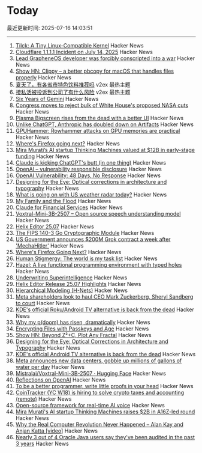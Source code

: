 # Today

最近更新时间: 2025-07-16 14:03:51

--- 
1. [Tilck: A Tiny Linux-Compatible Kernel](https://github.com/vvaltchev/tilck) Hacker News
2. [Cloudflare 1.1.1.1 Incident on July 14, 2025](https://blog.cloudflare.com/cloudflare-1-1-1-1-incident-on-july-14-2025/) Hacker News
3. [Lead GrapheneOS developer was forcibly conscripted into a war](https://grapheneos.social/@GrapheneOS/114825492698412916) Hacker News
4. [Show HN: Clippy – a better pbcopy for macOS that handles files properly](https://github.com/neilberkman/clippy) Hacker News
5. [夏天了，有各省市特色饮料推荐吗](https://www.v2ex.com/t/1145459) v2ex 最热主题
6. [接私活被投诉到公司了有什么风险](https://www.v2ex.com/t/1145451) v2ex 最热主题
7. [Six Years of Gemini](https://geminiprotocol.net/news/2025_06_20.gmi) Hacker News
8. [Congress moves to reject bulk of White House's proposed NASA cuts](https://arstechnica.com/space/2025/07/congress-moves-to-reject-bulk-of-white-houses-proposed-nasa-cuts/) Hacker News
9. [Plasma Bigscreen rises from the dead with a better UI](https://www.neowin.net/news/kdes-android-tv-alternative-plasma-bigscreen-rises-from-the-dead-with-a-better-ui/) Hacker News
10. [Unlike ChatGPT, Anthropic has doubled down on Artifacts](https://ben-mini.com/2025/claude-is-kicking-chatgpts-butt) Hacker News
11. [GPUHammer: Rowhammer attacks on GPU memories are practical](https://gpuhammer.com/) Hacker News
12. [Where's Firefox going next?](https://connect.mozilla.org/t5/discussions/where-s-firefox-going-next-you-tell-us/m-p/100698#M39094) Hacker News
13. [Mira Murati’s AI startup Thinking Machines valued at $12B in early-stage funding](https://www.reuters.com/technology/mira-muratis-ai-startup-thinking-machines-raises-2-billion-a16z-led-round-2025-07-15/) Hacker News
14. [Claude is kicking ChatGPT's butt (in one thing)](https://ben-mini.com/2025/claude-is-kicking-chatgpts-butt) Hacker News
15. [OpenAI – vulnerability responsible disclosure](https://requilence.any.org/open-ai-vulnerability-responsible-disclosure) Hacker News
16. [OpenAI Vulnerability: 48 Days, No Response](https://requilence.any.org/open-ai-vulnerability-responsible-disclosure) Hacker News
17. [Designing for the Eye: Optical corrections in architecture and typography](https://www.nubero.ch/blog/015/) Hacker News
18. [What is going on with US weather radar today?](https://atlas.niu.edu/analysis/radar/midwest/?C=N;O=D) Hacker News
19. [My Family and the Flood](https://www.texasmonthly.com/news-politics/texas-flood-firsthand-account/) Hacker News
20. [Claude for Financial Services](https://www.anthropic.com/news/claude-for-financial-services) Hacker News
21. [Voxtral-Mini-3B-2507 – Open source speech understanding model](https://huggingface.co/mistralai/Voxtral-Mini-3B-2507) Hacker News
22. [Helix Editor 25.07](https://helix-editor.com/news/release-25-07-highlights/) Hacker News
23. [The FIPS 140-3 Go Cryptographic Module](https://go.dev/blog/fips140) Hacker News
24. [US Government announces $200M Grok contract a week after 'MechaHitler'](https://www.theverge.com/news/706855/grok-mechahitler-xai-defense-department-contract) Hacker News
25. [Where's Firefox Going Next?](https://connect.mozilla.org/t5/discussions/where-s-firefox-going-next-you-tell-us/m-p/100698#M39094) Hacker News
26. [Human Stigmergy: The world is my task list](https://aethermug.com/posts/human-stigmergy) Hacker News
27. [Hazel: A live functional programming environment with typed holes](https://github.com/hazelgrove/hazel) Hacker News
28. [Underwriting Superintelligence](https://underwriting-superintelligence.com/) Hacker News
29. [Helix Editor Release 25.07 Highlights](https://helix-editor.com/news/release-25-07-highlights/) Hacker News
30. [Hierarchical Modeling (H-Nets)](https://cartesia.ai/blog/hierarchical-modeling) Hacker News
31. [Meta shareholders look to haul CEO Mark Zuckerberg, Sheryl Sandberg to court](https://nypost.com/2025/07/15/business/meta-shareholders-aim-to-haul-ceo-mark-zuckerberg-sheryl-sandberg-to-court/) Hacker News
32. [KDE's official Roku/Android TV alternative is back from the dead](https://www.neowin.net/news/kdes-android-tv-alternative-plasma-bigscreen-rises-from-the-dead-with-a-better-ui/) Hacker News
33. [Why my p(doom) has risen, dramatically](https://garymarcus.substack.com/p/why-my-pdoom-has-risen-dramatically) Hacker News
34. [Encrypting Files with Passkeys and Age](https://words.filippo.io/passkey-encryption/) Hacker News
35. [Show HN: Beyond Z²+C, Plot Any Fractal](https://www.juliascope.com/) Hacker News
36. [Designing for the Eye: Optical Corrections in Architecture and Typography](https://www.nubero.ch/blog/015/) Hacker News
37. [KDE's official Android TV alternative is back from the dead](https://www.neowin.net/news/kdes-android-tv-alternative-plasma-bigscreen-rises-from-the-dead-with-a-better-ui/) Hacker News
38. [Meta announces new data centers, gobble up millions of gallons of water per day](https://www.engadget.com/ai/meta-announces-huge-new-data-centers-but-they-could-gobble-up-millions-of-gallons-of-water-per-day-174000478.html) Hacker News
39. [Mistralai/Voxtral-Mini-3B-2507 · Hugging Face](https://huggingface.co/mistralai/Voxtral-Mini-3B-2507) Hacker News
40. [Reflections on OpenAI](https://calv.info/openai-reflections) Hacker News
41. [To be a better programmer, write little proofs in your head](https://the-nerve-blog.ghost.io/to-be-a-better-programmer-write-little-proofs-in-your-head/) Hacker News
42. [CoinTracker (YC W18) is hiring to solve crypto taxes and accounting (remote)](https://news.ycombinator.com/item?id=44573320) Hacker News
43. [Open-source framework for real-time AI voice](https://github.com/videosdk-live/agents) Hacker News
44. [Mira Murati's AI startup Thinking Machines raises $2B in A16Z-led round](https://www.reuters.com/technology/mira-muratis-ai-startup-thinking-machines-raises-2-billion-a16z-led-round-2025-07-15/) Hacker News
45. [Why the Real Computer Revolution Never Happened – Alan Kay and Anjan Katta [video]](https://www.youtube.com/watch?v=MbEZ-DC0L-g) Hacker News
46. [Nearly 3 out of 4 Oracle Java users say they've been audited in the past 3 years](https://www.theregister.com/2025/07/15/oracle_java_users_audited/) Hacker News
